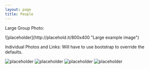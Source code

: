 ```yaml
---
layout: page
title: People
---
```

Large Group Photo:

<p></p>
![placeholder](http://placehold.it/800x400 "Large example image")

Individual Photos and Links:
Will have to use bootstrap to override the defaults. 

![placeholder](http://placehold.it/200x200 "Small example image")
![placeholder](http://placehold.it/200x200 "Small example image")
![placeholder](http://placehold.it/200x200 "Small example image")
![placeholder](http://placehold.it/200x200 "Small example image")
